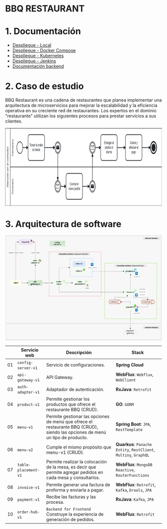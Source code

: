# BBQ RESTAURANT

# 1. Documentación
- [Despliegue - Local](devops/scripts/local/README.md)
- [Despliegue - Docker Compose](devops/scripts/docker/README.md)
- [Despliegue - Kubernetes](devops/scripts/k8s/README.md)
- [Despliegue - Jenkins](devops/scripts/jenkins/README.md)
- [Documentación backend  ](./docs/info/backend/README.md)

# 2. Caso de estudio
BBQ Restaurant es una cadena de restaurantes que planea implementar una arquitectura de microservicios para mejorar la escalabilidad y la eficiencia operativa en su creciente red de restaurantes.
Los expertos en el dominio "restaurante" utilizan los siguientes procesos para prestar servicios a sus clientes.

<img src="docs/diagrams/process-diagram.png" width="1000" height="250">

# 3. Arquitectura de software

![Arquitectura de software](./docs/diagrams/software-architecture.svg)

|    | Servicio web         | Descripción                                                                                                                   | Stack                                                             |   
|----|----------------------|-------------------------------------------------------------------------------------------------------------------------------|-------------------------------------------------------------------|
| 01 | `config-server-v1`   | Servicio de configuraciones.                                                                                                  | **Spring Cloud**                                                  |
| 02 | `api-gateway-v1`     | API Gateway.                                                                                                                  | **WebFlux**: `Webflux`, `WebClient`                               |
| 03 | `auth-adapter-v1`    | Adaptador de autenticación.                                                                                                   | **RxJava**: `Retrofit`                                            |
| 04 | `product-v1`         | Permite gestionar los productos que ofrece el restaurante BBQ (CRUD).                                                         | **GO**: `GORM`                                                    |
| 05 | `menu-v1`            | Permite gestionar las opciones de menú que ofrece el restaurante BBQ (CRUD), siendo las opciones de menú un tipo de producto. | **Spring Boot**: `JPA`, `RestTemplate`                            |
| 06 | `menu-v2`            | Cumple el mismo propósito que menu-v1 (CRUD).                                                                                 | **Quarkus**: `Panache Entity`, `RestClient`, `Multiny`, `GraphQL` |
| 07 | `table-placement-v1` | Permite realizar la colocación de la mesa, es decir que permite agregar pedidos en cada mesa y consultarlos.                  | **WebFlux**: `MongoDB Reactive`, `RouterFunctions`                |
| 08 | `invoice-v1`         | Permite generar una factura de proforma y enviarla a pagar.                                                                   | **WebFlux**: `Retrofit`, `Kafka`, `Drools`, `JPA`                 |
| 09 | `payment-v1`         | Recibe las facturas y las procesa.                                                                                            | **RxJava**: `Kafka`, `JPA`                                        |
| 10 | `order-hub-v1`       | `Backend for Frontend` Construye la experiencia de generación de pedidos.                                                     | **WebFlux**: `Retrofit`                                           |
